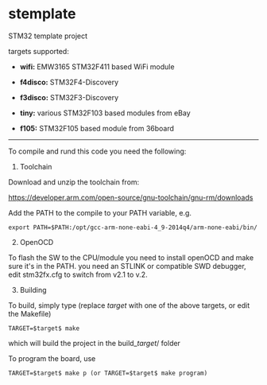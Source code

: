 # stemplate
STM32 template project

targets supported:

* **wifi:** 	EMW3165 STM32F411 based WiFi module

* **f4disco:** 	STM32F4-Discovery

* **f3disco:** 	STM32F3-Discovery

* **tiny:** 	various STM32F103 based modules from eBay

* **f105:** 	STM32F105 based module from 36board

----------------------

To compile and rund this code you need the following:

1) Toolchain

Download and unzip the toolchain from:

https://developer.arm.com/open-source/gnu-toolchain/gnu-rm/downloads

Add the PATH to the compile to your PATH variable, e.g.

`export PATH=$PATH:/opt/gcc-arm-none-eabi-4_9-2014q4/arm-none-eabi/bin/`

2) OpenOCD

To flash the SW to the CPU/module you need to install openOCD and make sure it's in the PATH. you need an STLINK or compatible SWD debugger, edit stm32fx.cfg to switch from v2.1 to v.2.

3) Building

To build, simply type (replace $target$ with one of the above targets, or edit the Makefile)

`TARGET=$target$ make`

which will build the project in the build_$target$/ folder

To program the board, use

`TARGET=$target$ make p (or TARGET=$target$ make program)`
